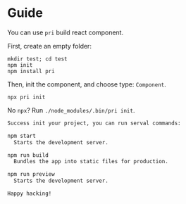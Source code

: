 # Guide

You can use `pri` build react component.

First, create an empty folder:

```shell
mkdir test; cd test
npm init
npm install pri
```

Then, init the component, and choose type: `Component`.

```shell
npx pri init
```

No `npx`? Run `./node_modules/.bin/pri init`.

```bash
Success init your project, you can run serval commands:

npm start
  Starts the development server.

npm run build
  Bundles the app into static files for production.

npm run preview
  Starts the development server.

Happy hacking!
```
